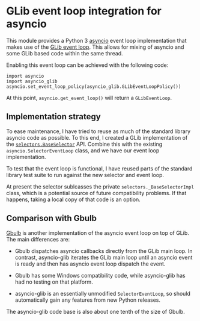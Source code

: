 # GLib event loop integration for asyncio

This module provides a Python 3 [asyncio][1] event loop implementation
that makes use of the [GLib event loop][2].  This allows for mixing of
asyncio and some GLib based code within the same thread.

Enabling this event loop can be achieved with the following code:

    import asyncio
    import asyncio_glib
    asyncio.set_event_loop_policy(asyncio_glib.GLibEventLoopPolicy())

At this point, `asyncio.get_event_loop()` will return a `GLibEventLoop`.

## Implementation strategy

To ease maintenance, I have tried to reuse as much of the standard
library asyncio code as possible.  To this end, I created a GLib
implementation of the [`selectors.BaseSelector`][3] API.  Combine this
with the existing `asyncio.SelectorEventLoop` class, and we have our
event loop implementation.

To test that the event loop is functional, I have reused parts of the
standard library test suite to run against the new selector and event
loop.

At present the selector sublcasses the private
`selectors._BaseSelectorImpl` class, which is a potential source of
future compatibility problems.  If that happens, taking a local copy
of that code is an option.

## Comparison with Gbulb

[Gbulb][4] is another implementation of the asyncio event loop on top
of GLib.  The main differences are:

 * Gbulb dispatches asyncio callbacks directly from the GLib main
   loop.  In contrast, asyncio-glib iterates the GLib main loop until
   an asyncio event is ready and then has asyncio event loop dispatch
   the event.

 * Gbulb has some Windows compatibility code, while asyncio-glib has
   had no testing on that platform.

 * asyncio-glib is an essentially unmodified `SelectorEventLoop`, so
   should automatically gain any features from new Python releases.

The asyncio-glib code base is also about one tenth of the size of Gbulb.

[1]: https://docs.python.org/3/library/asyncio.html
[2]: https://developer.gnome.org/glib/stable/glib-The-Main-Event-Loop.html
[3]: https://docs.python.org/3/library/selectors.html
[4]: https://github.com/nhoad/gbulb
